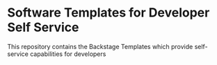 # Software Templates for Developer Self Service

This repository contains the Backstage Templates which provide self-service capabilities for developers